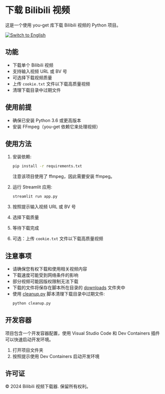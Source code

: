 # 下载 Bilibili 视频

这是一个使用 you-get 库下载 Bilibili 视频的 Python 项目。

[![Switch to English](https://img.shields.io/badge/lang-english-red.svg)](readme.md)


## 功能

- 下载单个 Bilibili 视频
- 支持输入视频 URL 或 BV 号
- 可选择下载视频质量
- 上传 `cookie.txt` 文件以下载高质量视频
- 清理下载目录中过期文件

## 使用前提

- 确保已安装 Python 3.6 或更高版本
- 安装 FFmpeg（you-get 依赖它来处理视频）

## 使用方法

1. 安装依赖:
   ```sh
   pip install -r requirements.txt
   ```
   注意该项目使用了 ffmpeg，因此需要安装 ffmpeg。

2. 运行 Streamlit 应用:
   ```sh
   streamlit run app.py
   ```

3. 按照提示输入视频 URL 或 BV 号

4. 选择下载质量

5. 等待下载完成

6. 可选：上传 `cookie.txt` 文件以下载高质量视频

## 注意事项

- 请确保您有权下载和使用相关视频内容
- 下载速度可能受到网络条件的影响
- 部分视频可能因版权限制无法下载
- 下载的文件将保存在脚本所在目录的 [downloads](./downloads/) 文件夹中
- 使用 [cleanup.py](./cleanup.py) 脚本清理下载目录中过期文件:
  ```sh
  python cleanup.py
  ```

## 开发容器

项目包含一个开发容器配置，使用 Visual Studio Code 和 Dev Containers 插件可以快速启动开发环境。

1. 打开项目文件夹
2. 按照提示使用 Dev Containers 启动开发环境

## 许可证

© 2024 Bilibili 视频下载器. 保留所有权利。